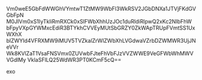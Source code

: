 Vm0weE5GbFdWWGhVYmtwT1ZtMW9WbFl3WkRSV2JGbDNXa1JTVjFKdGVGbFpN
M0JIVm0xS1IyTkliRmRXCk0xSlFWbXhhUzJOc1duRldiRlpwQ2xKc2NIbFhW
bFpyVXpGYWMxcEdiR3BTYkhCVVEyMUtSbGRZY0ZkWApTRUpFVmtSS1UxWXhX
blZWYld4VFRXMW9iMUV5TVZkalZrWlZWbXhLVGdwaVZrbDZWMWR3UjJNeVVr
Wk8KVlZaT1VsaFNSVmx0ZUVwbFJteFhVbFJzVVZWWE9VeGFWbWhMWVVGdlMy
VklaSFlLQ25WdWR3PT0KCmF5cQ==

exo